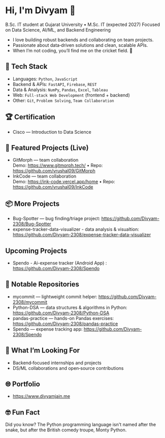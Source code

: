 # Hi, I'm Divyam 👋

B.Sc. IT student at Gujarat University • M.Sc. IT (expected 2027)
Focused on Data Science, AI/ML, and Backend Engineering

- I love building robust backends and collaborating on team projects.
- Passionate about data‑driven solutions and clean, scalable APIs.
- When I’m not coding, you’ll find me on the cricket field. 🏏

## 🔧 Tech Stack
- Languages: `Python`, `JavaScript`
- Backend & APIs: `FastAPI`, `Firebase`, `REST`
- Data & Analysis: `NumPy`, `Pandas`, `Excel`, `Tableau`
- Web: `Full‑stack Web Development` (frontend + backend)
- Other: `Git`, `Problem Solving`, `Team Collaboration`

## 🏆 Certification
- Cisco — Introduction to Data Science

## 🚀 Featured Projects (Live)
- GitMorph — team collaboration  
  Demo: https://www.gitmorph.tech/ • Repo: https://github.com/vrushal09/GitMorph
- InkCode — team collaboration  
  Demo: https://ink-code.vercel.app/home • Repo: https://github.com/vrushal09/InkCode

## 📦 More Projects
- Bug-Spotter — bug finding/triage project: https://github.com/Divyam-2308/Bug-Spotter
- expense-tracker-data-visualizer - data analysis & visualtion: https://github.com/Divyam-2308/expense-tracker-data-visualizer
  
## Upcoming Projects
- Spendo - Ai-expense tracker (Android App) : https://github.com/Divyam-2308/Spendo

## 📌 Notable Repositories
- mycommit — lightweight commit helper: https://github.com/Divyam-2308/mycommit
- Python-DSA — data structures & algorithms in Python: https://github.com/Divyam-2308/Python-DSA
- pandas-practice — hands-on Pandas exercises: https://github.com/Divyam-2308/pandas-practice
- Spendo — expense tracking app: https://github.com/Divyam-2308/Spendo

## 🎯 What I’m Looking For
- Backend‑focused internships and projects
- DS/ML collaborations and open‑source contributions

## 🌐 Portfolio
- https://www.divyamjain.me

## 🤓 Fun Fact
Did you know? The Python programming language isn't named after the snake, but after the British comedy troupe, Monty Python.
